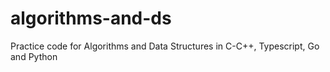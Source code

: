 # algorithms-and-ds
Practice code for Algorithms and Data Structures in C-C++, Typescript, Go and Python
